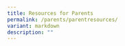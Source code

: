 ```yaml
---
title: Resources for Parents
permalink: /parents/parentresources/
variant: markdown
description: ""
---
```

